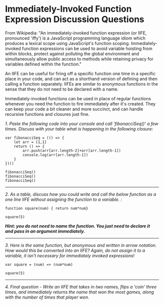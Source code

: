 # Immediately-Invoked Function Expression Discussion Questions

From Wikipedia: "An immediately-invoked function expression (or IIFE, pronounced 'iffy') is a JavaScript programming language idiom which produces a lexical scope using JavaScript's function scoping. Immediately-invoked function expressions can be used to avoid variable hoisting from within blocks, protect against polluting the global environment and simultaneously allow public access to methods while retaining privacy for variables defined within the function."

An IIFE can be useful for firing off a specific function one time in a specific place in your code, and can act as a shorthand version of defining and then calling a function separately.  IIFEs are similar to anonymous functions in the sense that they do not need to be declared with a name.

Immediately-invoked functions can be used in place of regular functions whenever you need the function to fire immediately after it's created.  They can keep your code a bit cleaner and more succinct, and can handle recursive functions and closures just fine.

*1. Paste the following code into your console and call 'fibonacciSeq()' a few times.  Discuss with your table what is happening in the following closure:*

```
var fibonacciSeq = (() => {
	let arr = [1,1]
	return () => {
		arr.push(arr[arr.length-2]+arr[arr.length-1])
		console.log(arr[arr.length-1])
	}
})()

fibonacciSeq()
fibonacciSeq()
fibonacciSeq()
```

---

*2. As a table, discuss how you could write and call the below function as a one line IIFE _without assigning the function to a variable_.  :*

```
function square(num) { return num*num}

square(5)
```

***Hint: you do not need to name the function.  You just need to declare it and pass in an argument immediately.***

---

*3. Here is the same function, but anonymous and written in arrow notation.  How would this be converted into an IIFE?  Again, do not assign it to a variable, it isn't necessary for immediately invoked expressions!*

```
var square = (num) => (num*num)

square(5)
```

---

*4. Final question - Write an IIFE that takes in two names, flips a 'coin' three times, and immediately returns the name that won the most games, along with the number of times that player won.*
